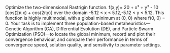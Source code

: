Optimize the two-dimensional Rastrigin function.
f(x,y)= 20 + x² + y² - 10 [cos(2π x) + cos(2πy)]
over the domain 
-5.12 ≤ x ≤ 5.12,-5.12 ≤ y ≤ 5.12.
This function is highly multimodal, with a global minimum at (0, 0) where f(0, 0) = 0. Your task is to implement three population-based metaheuristics—Genetic Algorithm (GA), Differential Evolution (DE), and Particle Swarm Optimization (PSO)—to locate the global minimum, record and plot their convergence behaviour, and compare their performance in terms of convergence speed, solution quality, and sensitivity to parameter settings.
